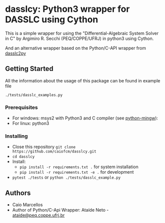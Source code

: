 # dasslcy: Python3 wrapper for DASSLC using Cython

This is a simple wrapper for using the "Differential-Algebraic System Solver in C" by Argimiro R. Secchi (PEQ/COPPE/UFRJ) in python3 using Cython.

And an alternative wrapper based on the Python/C-API wrapper from [dasslc2py](https://www.enq.ufrgs.br/enqlib/numeric/)

## Getting Started

All the information about the usage of this package can be found in example file

```
./tests/dasslc_examples.py
```

### Prerequisites

- For windows: msys2 with Python3 and C compiler (see [python-mingw]):
- For linux: python3

### Installing

- Close this repository `git clone https://github.com/caiofcm/dasslcy.git`
- `cd dasslcy`
- Install:
    - `pip install -r requirements.txt .` for system installation
    - `pip install -r requirements.txt -e .` for development
- `pytest ./tests` or `python ./tests/dasslc_example.py`



## Authors

- Caio Marcellos
- Author of Python/C-Api Wrapper: Ataíde Neto - ataide@peq.coppe.ufrj.br

[python-mingw]: https://stackoverflow.com/questions/41932407/which-python-should-i-install-and-how-when-using-msys2

